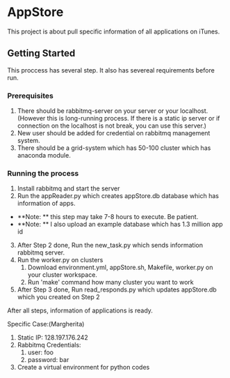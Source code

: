 # AppStore 

This project is about pull specific information of  all applications on iTunes. 

## Getting Started

This proccess has several step. It also has severeal requirements before run.

### Prerequisites

1. There should be rabbitmq-server on your server or your localhost.(However this is long-running process. If there is a static ip server or if connection on the localhost is not break, you can use this server.)
2. New user should be added for credential on rabbitmq management system.
3. There should be a grid-system which has 50-100 cluster which has anaconda module.

### Running the process
1. Install rabbitmq and start the server
2. Run the appReader.py which creates appStore.db database which has information of apps.

* **Note: ** this step may take 7-8 hours to execute. Be patient.
* **Note: ** I also upload an example database which has 1.3 million app id 
3. After Step 2 done, Run the new_task.py which sends information rabbitmq server.
4. Run the worker.py on clusters
	1. Download environment.yml, appStore.sh, Makefile, worker.py on your cluster workspace.
	2. Run 'make' command how many cluster you want to work
5. After Step 3 done, Run read_responds.py which updates appStore.db which you created on Step 2

After all steps, information of applications is ready.

Specific Case:(Margherita)
1. Static IP: 128.197.176.242
2. Rabbitmq Credentials:
	1. user: foo
	2. password: bar
3. Create a virtual environment for python codes